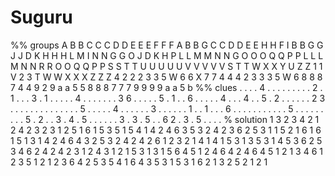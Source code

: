 # Suguru

<!-- %% svg-grid: none -->

<div id = "suguru" data-type = "suguru">
%% groups
A B B C C C D D E E E F F F
A B B G C C D D E E H H F I
B B G G J J D K H H H L M I
N N G G O J D K H P L L M M
N N G O O O Q Q P P L L L M
N N R R O O Q Q P P S S T T
U U U U U V V V V V S T T W
X X Y U Z Z 1 1 V 2 3 T W W
X X X Z Z Z 4 2 2 2 3 3 5 W
6 6 X 7 7 4 4 4 2 3 3 3 5 W
6 8 8 8 7 4 4 9 2 9 a a 5 5
8 8 8 7 7 7 9 9 9 9 a a 5 b
%% clues
. . . . 4 . . . . . . . . .
2 . 1 . . . 3 . 1 . . . . .
4 . . . . . . . 3 6 . . . .
. 5 . 1 . . 6 . . . . . 4 .
. . 4 . . 5 . 2 . . . . . .
2 3 . . . . . . . . . . . .
. . 5 . . . . . 4 . . . . .
. 3 . . . . . . 1 . . 1 . .
. 6 . . . . . . . . . . . 5
. . . . . . . . . 5 . 2 . . 
3 . 4 . 5 . . . . . . 3 . 3
. 5 . . 6 2 . 3 . 5 . . . .
% solution
1 3 2 3 4 2 1 2 4 2 3 2 3 1 
2 5 1 6 1 5 3 5 1 5 4 1 4 2 
4 6 3 5 3 2 4 2 3 6 2 5 3 1 
1 5 2 1 6 1 6 1 5 1 3 1 4 2 
4 6 4 3 2 5 3 2 4 2 4 2 6 1 
2 3 2 1 4 1 4 1 5 3 1 3 5 3 
1 4 5 3 6 2 5 3 4 6 2 4 2 4 
2 3 1 2 4 3 1 2 1 5 3 1 3 1 
5 6 4 5 1 2 4 6 4 2 4 6 4 5 
1 2 1 3 4 6 1 2 3 5 1 2 1 2 
3 6 4 2 5 3 5 4 1 6 4 3 5 3 
1 5 3 1 6 2 1 3 2 5 2 1 2 1
</div>
